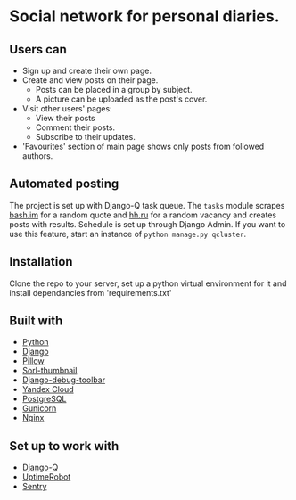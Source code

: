 # Social network for personal diaries.

## Users can
- Sign up and create their own page.
- Create and view posts on their page.
  - Posts can be placed in a group by subject.
  - A picture can be uploaded as the post's cover.
- Visit other users' pages:
  - View their posts
  - Comment their posts.
  - Subscribe to their updates.
- 'Favourites' section of main page shows only posts from followed authors.

## Automated posting
The project is set up with Django-Q task queue. The `tasks` module scrapes [bash.im](http://www.bash.im/) for a random quote and [hh.ru](http://www.hh.ru/) for a random vacancy and creates posts with results. Schedule is set up through Django Admin.
If you want to use this feature, start an instance of `python manage.py qcluster`.

## Installation
Clone the repo to your server, set up a python virtual environment for it and install dependancies from 'requirements.txt'

## Built with

- [Python](https://www.python.org/)
- [Django](https://www.djangoproject.com/)
- [Pillow](https://pypi.org/project/Pillow/)
- [Sorl-thumbnail](https://pypi.org/project/sorl-thumbnail/)
- [Django-debug-toolbar](https://pypi.org/project/django-debug-toolbar/)
- [Yandex Cloud](https://cloud.yandex.ru/)
- [PostgreSQL](https://www.postgresql.org/)
- [Gunicorn](https://gunicorn.org/)
- [Nginx](https://nginx.org/)

## Set up to work with
- [Django-Q](https://pypi.org/project/django-q/)
- [UptimeRobot](https://uptimerobot.com)
- [Sentry](https://sentry.io/)
